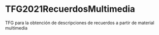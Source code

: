 # TFG2021RecuerdosMultimedia
TFG para la obtención de descripciones de recuerdos a partir de material multimedia
